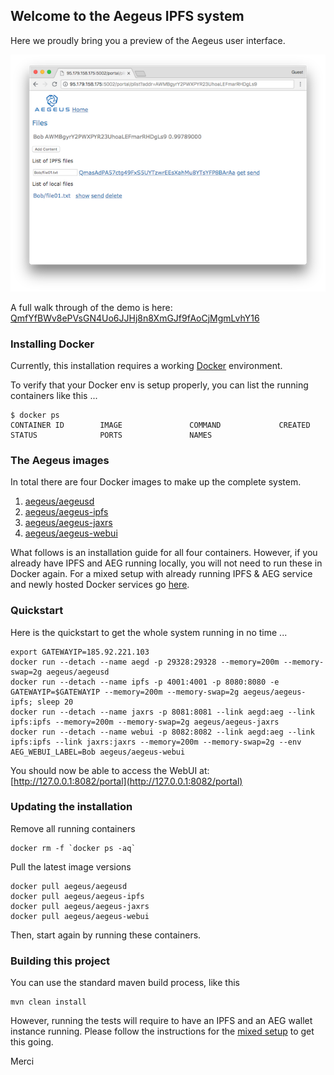 ## Welcome to the Aegeus IPFS system

Here we proudly bring you a preview of the Aegeus user interface.

![preview](docs/src/markdown/trail/img/bob-list-03-small.png)

A full walk through of the demo is here: [QmfYfBWv8ePVsGN4Uo6JJHj8n8XmGJf9fAoCjMgmLvhY16](https://ipfs.io/ipfs/QmfYfBWv8ePVsGN4Uo6JJHj8n8XmGJf9fAoCjMgmLvhY16/trail)

### Installing Docker

Currently, this installation requires a working [Docker](https://www.docker.com/community-edition#/download) environment.

To verify that your Docker env is setup properly, you can list the running containers like this ...

    $ docker ps
    CONTAINER ID        IMAGE               COMMAND             CREATED             STATUS              PORTS               NAMES

### The Aegeus images

In total there are four Docker images to make up the complete system.

1. [aegeus/aegeusd](https://hub.docker.com/r/aegeus/aegeusd)
2. [aegeus/aegeus-ipfs](https://hub.docker.com/r/aegeus/aegeus-ipfs)
3. [aegeus/aegeus-jaxrs](https://hub.docker.com/r/aegeus/aegeus-jaxrs)
4. [aegeus/aegeus-webui](https://hub.docker.com/r/aegeus/aegeus-webui)

What follows is an installation guide for all four containers. However, if you already have IPFS and AEG running locally, you will not need to run these in Docker again.
For a mixed setup with already running IPFS & AEG service and newly hosted Docker services go [here](docs/src/markdown/setup/Setup-Mixed-Docker.md).

### Quickstart

Here is the quickstart to get the whole system running in no time ...

    export GATEWAYIP=185.92.221.103
    docker run --detach --name aegd -p 29328:29328 --memory=200m --memory-swap=2g aegeus/aegeusd
    docker run --detach --name ipfs -p 4001:4001 -p 8080:8080 -e GATEWAYIP=$GATEWAYIP --memory=200m --memory-swap=2g aegeus/aegeus-ipfs; sleep 20
    docker run --detach --name jaxrs -p 8081:8081 --link aegd:aeg --link ipfs:ipfs --memory=200m --memory-swap=2g aegeus/aegeus-jaxrs
    docker run --detach --name webui -p 8082:8082 --link aegd:aeg --link ipfs:ipfs --link jaxrs:jaxrs --memory=200m --memory-swap=2g --env AEG_WEBUI_LABEL=Bob aegeus/aegeus-webui

You should now be able to access the WebUI at: [http://127.0.0.1:8082/portal](http://127.0.0.1:8082/portal)

### Updating the installation

Remove all running containers

    docker rm -f `docker ps -aq`

Pull the latest image versions

    docker pull aegeus/aegeusd
    docker pull aegeus/aegeus-ipfs
    docker pull aegeus/aegeus-jaxrs
    docker pull aegeus/aegeus-webui

Then, start again by running these containers.

### Building this project

You can use the standard maven build process, like this

    mvn clean install

However, running the tests will require to have an IPFS and an AEG wallet instance running. 
Please follow the instructions for the [mixed setup](docs/src/markdown/setup/Setup-Mixed-Docker.md) to get this going.

Merci

